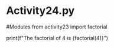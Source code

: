 # Activity24.py
#Modules
from activity23 import factorial

print(f"The factorial of 4 is {factorial(4)}")
